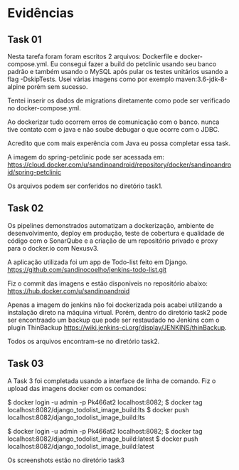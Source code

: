 # Evidências

## Task 01

Nesta tarefa foram foram escritos 2 arquivos: Dockerfile e docker-compose.yml.
Eu consegui fazer a build do petclinic usando seu banco padrão e também usando o MySQL após pular os testes unitários usando a flag -DskipTests.
Usei várias imagens como por exemplo maven:3.6-jdk-8-alpine porém sem sucesso.

Tentei inserir os dados de migrations diretamente como pode ser verificado no docker-compose.yml.

Ao dockerizar tudo ocorrem erros de comunicação com o banco. nunca tive contato com o java e não soube debugar o que ocorre com o JDBC.

Acredito que com mais experência com Java eu possa completar essa task.

A imagem do spring-petclinic pode ser acessada em:
https://cloud.docker.com/u/sandinoandroid/repository/docker/sandinoandroid/spring-petclinic

Os arquivos podem ser conferidos no diretório task1.


## Task 02

Os pipelines demonstrados automatizam a dockerização, ambiente de desenvolvimento, deploy em produção, teste de cobertura e qualidade de código com o SonarQube e a criação de um repositório privado e proxy para o docker.io com Nexusv3.

A aplicação utilizada foi um app de Todo-list feito em Django.
https://github.com/sandinocoelho/jenkins-todo-list.git


Fiz o commit das imagens e estão disponíveis no repositório abaixo:
https://hub.docker.com/u/sandinoandroid

Apenas a imagem do jenkins não foi dockerizada pois acabei utilizando a instalação direto na máquina virtual. Porém, dentro do diretório task2 pode ser encontraado um backup que pode ser restaudado no Jenkins com o plugin ThinBackup https://wiki.jenkins-ci.org/display/JENKINS/thinBackup.

Todos os arquivos encontram-se no diretório task2.


## Task 03


A Task 3 foi completada usando a interface de linha de comando. Fiz o upload das imagens docker com os comandos:

$ docker login -u admin -p Pk466at2 localhost:8082;
$ docker tag localhost:8082/django_todolist_image_build:lts
$ docker push localhost:8082/django_todolist_image_build:lts

$ docker login -u admin -p Pk466at2 localhost:8082;
$ docker tag localhost:8082/django_todolist_image_build:latest
$ docker push localhost:8082/django_todolist_image_build:latest

Os screenshots estão no diretório task3
